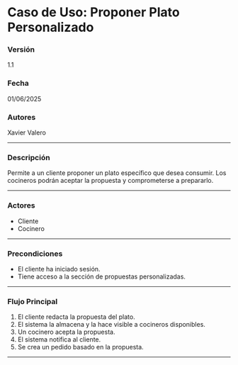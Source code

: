 # Caso de Uso: Proponer Plato Personalizado

### Versión
1.1

### Fecha
01/06/2025

### Autores
Xavier Valero

---

### Descripción
Permite a un cliente proponer un plato específico que desea consumir. Los cocineros podrán aceptar la propuesta y comprometerse a prepararlo.

---

### Actores
- Cliente
- Cocinero

---

### Precondiciones
- El cliente ha iniciado sesión.
- Tiene acceso a la sección de propuestas personalizadas.

---

### Flujo Principal
1. El cliente redacta la propuesta del plato.
2. El sistema la almacena y la hace visible a cocineros disponibles.
3. Un cocinero acepta la propuesta.
4. El sistema notifica al cliente.
5. Se crea un pedido basado en la propuesta.

---

